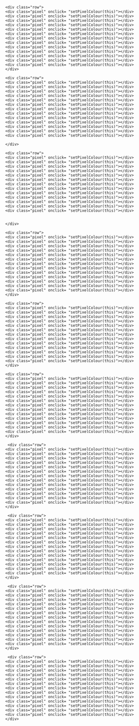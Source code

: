 <!DOCTYPE html>
<html>
<head>
	<link rel="stylesheet" href="style.css">
  <script src="script.js"></script>
</head>
<body>
  <div id= "palette">
    <div class="pen" style="background-color:white;" onclick="setPenColour('white')"></div>
    <div class="pen" style="background-color:black;" onclick="setPenColour('black')"></div>
    <div class="pen" style="background-color:green;" onclick="setPenColour('green')"></div>
    <div class="pen" style="background-color:red;" onclick="setPenColour('red')"></div>
    <div class="pen" style="background-color:blue;" onclick="setPenColour('blue')"></div>
    <div class="pen" style="background-color:#e5e382;" onclick="setPenColour('#e5e382')"></div>
    <div class="pen" style="background-color:#563030;" onclick="setPenColour('#563030')"></div>
  </div>
  
<div id="art">
  <div class="row">
    <div class="pixel" onclick= "setPixelColour(this)"></div>
    <div class="pixel" onclick= "setPixelColour(this)"></div>
    <div class="pixel" onclick= "setPixelColour(this)"></div>
    <div class="pixel" onclick= "setPixelColour(this)"></div>
    <div class="pixel" onclick= "setPixelColour(this)"></div>
    <div class="pixel" onclick= "setPixelColour(this)"></div>
    <div class="pixel" onclick= "setPixelColour(this)"></div>
    <div class="pixel" onclick= "setPixelColour(this)"></div>
    <div class="pixel" onclick= "setPixelColour(this)"></div>
    <div class="pixel" onclick= "setPixelColour(this)"></div>
    <div class="pixel" onclick= "setPixelColour(this)"></div>
    <div class="pixel" onclick= "setPixelColour(this)"></div>
    <div class="pixel" onclick= "setPixelColour(this)"></div>
    </div>
    <div class="row">
    <div class="pixel" onclick= "setPixelColour(this)"></div>
    <div class="pixel" onclick= "setPixelColour(this)"></div>
    <div class="pixel" onclick= "setPixelColour(this)"></div>
    <div class="pixel" onclick= "setPixelColour(this)"></div>
    <div class="pixel" onclick= "setPixelColour(this)"></div>
    <div class="pixel" onclick= "setPixelColour(this)"></div>
    <div class="pixel" onclick= "setPixelColour(this)"></div>
    <div class="pixel" onclick= "setPixelColour(this)"></div>
    <div class="pixel" onclick= "setPixelColour(this)"></div>
    <div class="pixel" onclick= "setPixelColour(this)"></div>
    <div class="pixel" onclick= "setPixelColour(this)"></div>
    <div class="pixel" onclick= "setPixelColour(this)"></div>
    <div class="pixel" onclick= "setPixelColour(this)"></div>
    </div><div class="row">
    <div class="pixel" onclick= "setPixelColour(this)"></div>
    <div class="pixel" onclick= "setPixelColour(this)"></div>
    <div class="pixel" onclick= "setPixelColour(this)"></div>
    <div class="pixel" onclick= "setPixelColour(this)"></div>
    <div class="pixel" onclick= "setPixelColour(this)"></div>
    <div class="pixel" onclick= "setPixelColour(this)"></div>
    <div class="pixel" onclick= "setPixelColour(this)"></div>
    <div class="pixel" onclick= "setPixelColour(this)"></div>
    <div class="pixel" onclick= "setPixelColour(this)"></div>
    <div class="pixel" onclick= "setPixelColour(this)"></div>
    <div class="pixel" onclick= "setPixelColour(this)"></div>
    <div class="pixel" onclick= "setPixelColour(this)"></div>
    <div class="pixel" onclick= "setPixelColour(this)"></div>
    </div>
    
    <div class="row">
    <div class="pixel" onclick= "setPixelColour(this)"></div>
    <div class="pixel" onclick= "setPixelColour(this)"></div>
    <div class="pixel" onclick= "setPixelColour(this)"></div>
    <div class="pixel" onclick= "setPixelColour(this)"></div>
    <div class="pixel" onclick= "setPixelColour(this)"></div>
    <div class="pixel" onclick= "setPixelColour(this)"></div>
    <div class="pixel" onclick= "setPixelColour(this)"></div>
    <div class="pixel" onclick= "setPixelColour(this)"></div>
    <div class="pixel" onclick= "setPixelColour(this)"></div>
    <div class="pixel" onclick= "setPixelColour(this)"></div>
    <div class="pixel" onclick= "setPixelColour(this)"></div>
    <div class="pixel" onclick= "setPixelColour(this)"></div>
    <div class="pixel" onclick= "setPixelColour(this)"></div>
    </div>
    
    <div class="row">
    <div class="pixel" onclick= "setPixelColour(this)"></div>
    <div class="pixel" onclick= "setPixelColour(this)"></div>
    <div class="pixel" onclick= "setPixelColour(this)"></div>
    <div class="pixel" onclick= "setPixelColour(this)"></div>
    <div class="pixel" onclick= "setPixelColour(this)"></div>
    <div class="pixel" onclick= "setPixelColour(this)"></div>
    <div class="pixel" onclick= "setPixelColour(this)"></div>
    <div class="pixel" onclick= "setPixelColour(this)"></div>
    <div class="pixel" onclick= "setPixelColour(this)"></div>
    <div class="pixel" onclick= "setPixelColour(this)"></div>
    <div class="pixel" onclick= "setPixelColour(this)"></div>
    <div class="pixel" onclick= "setPixelColour(this)"></div>
    <div class="pixel" onclick= "setPixelColour(this)"></div>
    
    </div>
    
    <div class="row">
    <div class="pixel" onclick= "setPixelColour(this)"></div>
    <div class="pixel" onclick= "setPixelColour(this)"></div>
    <div class="pixel" onclick= "setPixelColour(this)"></div>
    <div class="pixel" onclick= "setPixelColour(this)"></div>
    <div class="pixel" onclick= "setPixelColour(this)"></div>
    <div class="pixel" onclick= "setPixelColour(this)"></div>
    <div class="pixel" onclick= "setPixelColour(this)"></div>
    <div class="pixel" onclick= "setPixelColour(this)"></div>
    <div class="pixel" onclick= "setPixelColour(this)"></div>
    <div class="pixel" onclick= "setPixelColour(this)"></div>
    <div class="pixel" onclick= "setPixelColour(this)"></div>
    <div class="pixel" onclick= "setPixelColour(this)"></div>
    <div class="pixel" onclick= "setPixelColour(this)"></div>
    
    
    </div>
    
    <div class="row">
    <div class="pixel" onclick= "setPixelColour(this)"></div>
    <div class="pixel" onclick= "setPixelColour(this)"></div>
    <div class="pixel" onclick= "setPixelColour(this)"></div>
    <div class="pixel" onclick= "setPixelColour(this)"></div>
    <div class="pixel" onclick= "setPixelColour(this)"></div>
    <div class="pixel" onclick= "setPixelColour(this)"></div>
    <div class="pixel" onclick= "setPixelColour(this)"></div>
    <div class="pixel" onclick= "setPixelColour(this)"></div>
    <div class="pixel" onclick= "setPixelColour(this)"></div>
    <div class="pixel" onclick= "setPixelColour(this)"></div>
    <div class="pixel" onclick= "setPixelColour(this)"></div>
    <div class="pixel" onclick= "setPixelColour(this)"></div>
    <div class="pixel" onclick= "setPixelColour(this)"></div>
    </div>
    
    <div class="row">
    <div class="pixel" onclick= "setPixelColour(this)"></div>
    <div class="pixel" onclick= "setPixelColour(this)"></div>
    <div class="pixel" onclick= "setPixelColour(this)"></div>
    <div class="pixel" onclick= "setPixelColour(this)"></div>
    <div class="pixel" onclick= "setPixelColour(this)"></div>
    <div class="pixel" onclick= "setPixelColour(this)"></div>
    <div class="pixel" onclick= "setPixelColour(this)"></div>
    <div class="pixel" onclick= "setPixelColour(this)"></div>
    <div class="pixel" onclick= "setPixelColour(this)"></div>
    <div class="pixel" onclick= "setPixelColour(this)"></div>
    <div class="pixel" onclick= "setPixelColour(this)"></div>
    <div class="pixel" onclick= "setPixelColour(this)"></div>
    <div class="pixel" onclick= "setPixelColour(this)"></div>
    </div>
    
    <div class="row">
    <div class="pixel" onclick= "setPixelColour(this)"></div>
    <div class="pixel" onclick= "setPixelColour(this)"></div>
    <div class="pixel" onclick= "setPixelColour(this)"></div>
    <div class="pixel" onclick= "setPixelColour(this)"></div>
    <div class="pixel" onclick= "setPixelColour(this)"></div>
    <div class="pixel" onclick= "setPixelColour(this)"></div>
    <div class="pixel" onclick= "setPixelColour(this)"></div>
    <div class="pixel" onclick= "setPixelColour(this)"></div>
    <div class="pixel" onclick= "setPixelColour(this)"></div>
    <div class="pixel" onclick= "setPixelColour(this)"></div>
    <div class="pixel" onclick= "setPixelColour(this)"></div>
    <div class="pixel" onclick= "setPixelColour(this)"></div>
    <div class="pixel" onclick= "setPixelColour(this)"></div>
    </div>
     
     <div class="row">
    <div class="pixel" onclick= "setPixelColour(this)"></div>
    <div class="pixel" onclick= "setPixelColour(this)"></div>
    <div class="pixel" onclick= "setPixelColour(this)"></div>
    <div class="pixel" onclick= "setPixelColour(this)"></div>
    <div class="pixel" onclick= "setPixelColour(this)"></div>
    <div class="pixel" onclick= "setPixelColour(this)"></div>
    <div class="pixel" onclick= "setPixelColour(this)"></div>
    <div class="pixel" onclick= "setPixelColour(this)"></div>
    <div class="pixel" onclick= "setPixelColour(this)"></div>
    <div class="pixel" onclick= "setPixelColour(this)"></div>
    <div class="pixel" onclick= "setPixelColour(this)"></div>
    <div class="pixel" onclick= "setPixelColour(this)"></div>
    <div class="pixel" onclick= "setPixelColour(this)"></div>
    </div>
    
     <div class="row">
    <div class="pixel" onclick= "setPixelColour(this)"></div>
    <div class="pixel" onclick= "setPixelColour(this)"></div>
    <div class="pixel" onclick= "setPixelColour(this)"></div>
    <div class="pixel" onclick= "setPixelColour(this)"></div>
    <div class="pixel" onclick= "setPixelColour(this)"></div>
    <div class="pixel" onclick= "setPixelColour(this)"></div>
    <div class="pixel" onclick= "setPixelColour(this)"></div>
    <div class="pixel" onclick= "setPixelColour(this)"></div>
    <div class="pixel" onclick= "setPixelColour(this)"></div>
    <div class="pixel" onclick= "setPixelColour(this)"></div>
    <div class="pixel" onclick= "setPixelColour(this)"></div>
    <div class="pixel" onclick= "setPixelColour(this)"></div>
    <div class="pixel" onclick= "setPixelColour(this)"></div>
    </div>
    
     <div class="row">
    <div class="pixel" onclick= "setPixelColour(this)"></div>
    <div class="pixel" onclick= "setPixelColour(this)"></div>
    <div class="pixel" onclick= "setPixelColour(this)"></div>
    <div class="pixel" onclick= "setPixelColour(this)"></div>
    <div class="pixel" onclick= "setPixelColour(this)"></div>
    <div class="pixel" onclick= "setPixelColour(this)"></div>
    <div class="pixel" onclick= "setPixelColour(this)"></div>
    <div class="pixel" onclick= "setPixelColour(this)"></div>
    <div class="pixel" onclick= "setPixelColour(this)"></div>
    <div class="pixel" onclick= "setPixelColour(this)"></div>
    <div class="pixel" onclick= "setPixelColour(this)"></div>
    <div class="pixel" onclick= "setPixelColour(this)"></div>
    <div class="pixel" onclick= "setPixelColour(this)"></div>
    </div>
    
     <div class="row">
    <div class="pixel" onclick= "setPixelColour(this)"></div>
    <div class="pixel" onclick= "setPixelColour(this)"></div>
    <div class="pixel" onclick= "setPixelColour(this)"></div>
    <div class="pixel" onclick= "setPixelColour(this)"></div>
    <div class="pixel" onclick= "setPixelColour(this)"></div>
    <div class="pixel" onclick= "setPixelColour(this)"></div>
    <div class="pixel" onclick= "setPixelColour(this)"></div>
    <div class="pixel" onclick= "setPixelColour(this)"></div>
    <div class="pixel" onclick= "setPixelColour(this)"></div>
    <div class="pixel" onclick= "setPixelColour(this)"></div>
    <div class="pixel" onclick= "setPixelColour(this)"></div>
    <div class="pixel" onclick= "setPixelColour(this)"></div>
    <div class="pixel" onclick= "setPixelColour(this)"></div>
    </div>
    
</div>
 

</body>
</html>

